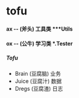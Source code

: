 # tofu
#### ax -- (斧头) 工具类 ***Utils
#### ox -- (公牛) 学习类 *.Tester

##### Tofu
- Brain (豆腐脑) 业务
- Juice (豆腐汁) 数据
- Dregs (豆腐渣) 日志
